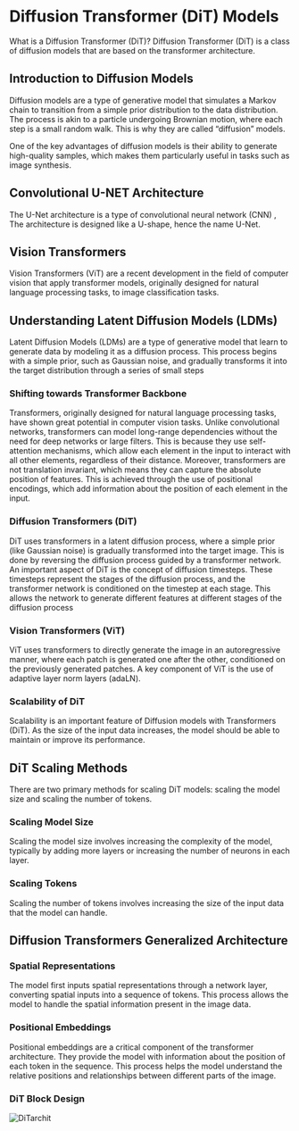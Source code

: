 # Diffusion Transformer (DiT) Models

What is a Diffusion Transformer (DiT)? Diffusion Transformer (DiT) is a class of diffusion models that are based on the transformer architecture.

## Introduction to Diffusion Models

Diffusion models are a type of generative model that simulates a Markov chain to transition from a simple prior distribution to the data distribution. The process is akin to a particle undergoing Brownian motion, where each step is a small random walk. This is why they are called “diffusion” models.

One of the key advantages of diffusion models is their ability to generate high-quality samples, which makes them particularly useful in tasks such as image synthesis.

## Convolutional U-NET Architecture

The U-Net architecture is a type of convolutional neural network (CNN) , The architecture is designed like a U-shape, hence the name U-Net.

## Vision Transformers

Vision Transformers (ViT) are a recent development in the field of computer vision that apply transformer models, originally designed for natural language processing tasks, to image classification tasks. 

## Understanding Latent Diffusion Models (LDMs)

Latent Diffusion Models (LDMs) are a type of generative model that learn to generate data by modeling it as a diffusion process. This process begins with a simple prior, such as Gaussian noise, and gradually transforms it into the target distribution through a series of small steps

### Shifting towards Transformer Backbone

Transformers, originally designed for natural language processing tasks, have shown great potential in computer vision tasks. Unlike convolutional networks, transformers can model long-range dependencies without the need for deep networks or large filters. This is because they use self-attention mechanisms, which allow each element in the input to interact with all other elements, regardless of their distance. Moreover, transformers are not translation invariant, which means they can capture the absolute position of features. This is achieved through the use of positional encodings, which add information about the position of each element in the input.

### Diffusion Transformers (DiT)

DiT uses transformers in a latent diffusion process, where a simple prior (like Gaussian noise) is gradually transformed into the target image. This is done by reversing the diffusion process guided by a transformer network. An important aspect of DiT is the concept of diffusion timesteps. These timesteps represent the stages of the diffusion process, and the transformer network is conditioned on the timestep at each stage. This allows the network to generate different features at different stages of the diffusion process

### Vision Transformers (ViT)

ViT uses transformers to directly generate the image in an autoregressive manner, where each patch is generated one after the other, conditioned on the previously generated patches. A key component of ViT is the use of adaptive layer norm layers (adaLN). 

### Scalability of DiT

Scalability is an important feature of Diffusion models with Transformers (DiT). As the size of the input data increases, the model should be able to maintain or improve its performance.

## DiT Scaling Methods

There are two primary methods for scaling DiT models: scaling the model size and scaling the number of tokens.

### Scaling Model Size

Scaling the model size involves increasing the complexity of the model, typically by adding more layers or increasing the number of neurons in each layer.

### Scaling Tokens

Scaling the number of tokens involves increasing the size of the input data that the model can handle.

## Diffusion Transformers Generalized Architecture

### Spatial Representations

The model first inputs spatial representations through a network layer, converting spatial inputs into a sequence of tokens. This process allows the model to handle the spatial information present in the image data. 

### Positional Embeddings

Positional embeddings are a critical component of the transformer architecture. They provide the model with information about the position of each token in the sequence. This process helps the model understand the relative positions and relationships between different parts of the image.

### DiT Block Design

![DiTarchit](dit-arcthecture.avif)

